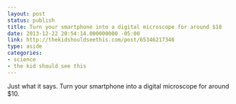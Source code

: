 ```yaml
---
layout: post
status: publish
title: Turn your smartphone into a digital microscope for around $10
date: 2013-12-22 20:54:14.000000000 -05:00
link: http://thekidshouldseethis.com/post/65346217346
type: aside
categories:
- science
- the kid should see this
---
```

<p>Just what it says. Turn your smartphone into a digital microscope for around $10.</p>

